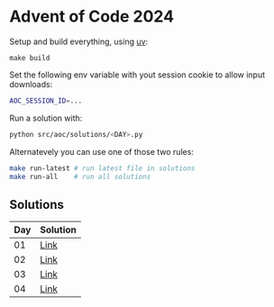 # Advent of Code 2024

Setup and build everything, using [uv](https://github.com/astral-sh/uv):

```
make build
```

Set the following env variable with yout session cookie to allow input downloads: 

```sh
AOC_SESSION_ID=...
```

Run a solution with: 

```sh
python src/aoc/solutions/<DAY>.py
```

Alternatevely you can use one of those two rules:

```sh
make run-latest # run latest file in solutions
make run-all    # run all solutions
```
## Solutions
| **Day** | **Solution** |
| --- | -------- |
| 01 | [Link](./src/aoc/solutions/01.py) |
| 02 | [Link](./src/aoc/solutions/02.py) |
| 03 | [Link](./src/aoc/solutions/03.py) |
| 04 | [Link](./src/aoc/solutions/04.py) |
